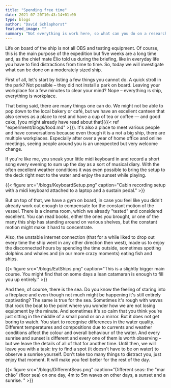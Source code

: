 ```yaml
---
title: "Spending free time"
date: 2021-07-20T10:43:14+01:00
type: blogs
author: "David Schlaphorst"
featured_image: ""
summary: "Not everything is work here, so what can you do on a research vessel?"
---
```


Life on board of the ship is not all OBS and testing equipment. Of course, this is the main purpose of the expedition but five weeks are a long time and, as the chief mate Élio told us during the briefing, like in everyday life you have to find distractions from time to time. So, today we will investigate what can be done on a moderately sized ship.

First of all, let's start by listing a few things you cannot do. A quick stroll in the park? Not possible – they did not install a park on board. Leaving your workplace for a few minutes to clear your mind? Nope – everything is ship, everything is workplace.

That being said, there are many things one can do. We might not be able to pop down to the local bakery or café, but we have an excellent canteen that also serves as a place to rest and have a cup of tea or coffee — and good cake, [you might already have read about that]({{< ref "experiment/blogs/food.md" >}}). It's also a place to meet various people and have conversations because even though it is a not a big ship, there are multiple workplaces. Especially after over a year of home office and online meetings, seeing people around you is an unexpected but very welcome change.

If you're like me, you sneak your little midi keyboard in and record a short song every evening to sum up the day as a sort of musical diary. With the often excellent weather conditions it was even possible to bring the setup to the deck right next to the water and enjoy the sunset while playing.

{{< figure src="/blogs/KeyboardSetup.png" caption="Cabin recording setup with a midi keyboard attached to a laptop and a sustain pedal." >}}

But on top of that, we have a gym on board, in case you feel like you didn't already work out enough to compensate for the constant motion of the vessel. There is a cinema room, which we already "tested" and considered excellent. You can read books, either the ones you brought, or one of the many this ship has standing around on various shelves, but the constant motion might make it hard to concentrate.

Also, the unstable internet connection (that for a while liked to drop out every time the ship went in any other direction then west), made us to enjoy the disconnected hours by spending the time outside, sometimes spotting dolphins and whales and (in our more crazy moments) eating fish and ships.

{{< figure src="/blogs/EatShips.png" caption="This is a slightly bigger main course. You might find that on some days a lean catamaran is enough to fill you up entirely." >}}

And then, of course, there is the sea. Do you know the feeling of staring into a fireplace and even though not much might be happening it's still entirely captivating? The same is true for the sea. Sometimes it's rough with waves that rock the boat to the point where you wonder how we are not losing equipment by the minute. And sometimes it's so calm that you think you're just sitting in the middle of a small pond or on a mirror. But it does not get boring to watch. You start to recognise differences in the water quality. Different temperatures and compositions due to currents and weather conditions affect the colour and overall behaviour of the water. And every sunrise and sunset is different and every one of them is worth observing – but we leave the details of all of that for another time. Until then, we will leave you with a task: try to find a spot (it doesn't have to be on water) to observe a sunrise yourself. Don't take too many things to distract you, just enjoy that moment. It will make you feel better for the rest of the day.

{{< figure src="/blogs/DifferentSeas.png" caption="Different seas: the \"mar chão\" (floor sea) on one day, 4m to 5m waves on other days, a sunset and a sunrise. " >}}
